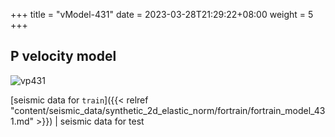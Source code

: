+++
title = "vModel-431"
date =  2023-03-28T21:29:22+08:00
weight = 5
+++

## P velocity model

![vp431](/images/data_prepare/velocity-model/vp_431.svg?width=40pc) 

[seismic data for `train`]({{< relref "content/seismic_data/synthetic_2d_elastic_norm/fortrain/fortrain_model_431.md" >}}) | 
seismic data for test

